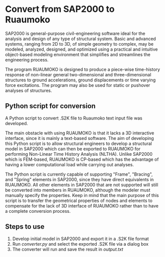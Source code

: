# Convert from SAP2000 to Ruaumoko

SAP2000 is general-purpose civil-engineering software ideal for the analysis and design of any type of structural system. Basic and advanced systems, ranging from 2D to 3D, of simple geometry to complex, may be modeled, analyzed, designed, and optimized using a practical and intuitive object-based modeling environment that simplifies and streamlines the engineering process. 

The program RUAUMOKO is designed to produce a piece-wise time-history response of non-linear general two-dimensional and three-dimensional structures to ground accelerations, ground displacements or time varying force excitations. The program may also be used for static or pushover analyses of structures.

## Python script for conversion

A Python script to convert .S2K file to Ruaumoko text input file was developed.

The main obstacle with using RUAUMOKO is that it lacks a 3D interactive interface, since it is mainly a text-based software. The aim of developing this Python script is to allow structural engineers to develop a structural model in SAP2000 which can then be exported to RUAUMOKO for performing Non-Linear Time History Analysis (NLTHA). Unlike SAP2000 which is FEM-based, RUAUMOKO is CP-based which has the advantage of having a lower computational load while carrying out analyses.

The Python script is currently capable of supporting "Frame", "Bracing", and "Spring" elements in SAP2000, since they have direct equivalents in RUAUMOKO. All other elements in SAP2000 that are not supported will still be converted into members in RUAUMOKO, although the modeler must manually specify the properties. Keep in mind that the main purpose of this script is to transfer the geometrical properties of nodes and elements to compensate for the lack of 3D interface of RUAUMOKO rather than to have a complete conversion process.

## Steps to use

1) Develop initial model in SAP2000 and export it in a .S2K file format
2) Run *converter.py* and select the exported .S2K file via a dialog box
3) The converter will run and save the result in *output.txt*
